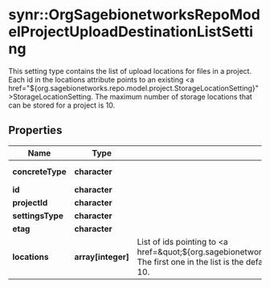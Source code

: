 # synr::OrgSagebionetworksRepoModelProjectUploadDestinationListSetting

This setting type contains the list of upload locations for files in a project. Each id in the locations attribute points to an existing <a href=\"${org.sagebionetworks.repo.model.project.StorageLocationSetting}\">StorageLocationSetting</a>. The maximum number of storage locations that can be stored for a project is 10.

## Properties
Name | Type | Description | Notes
------------ | ------------- | ------------- | -------------
**concreteType** | **character** |  | [Enum: [org.sagebionetworks.repo.model.project.UploadDestinationListSetting]] 
**id** | **character** |  | [optional] 
**projectId** | **character** |  | [optional] 
**settingsType** | **character** |  | [optional] 
**etag** | **character** |  | [optional] 
**locations** | **array[integer]** | List of ids pointing to &lt;a href&#x3D;\&quot;${org.sagebionetworks.repo.model.project.StorageLocationSetting}\&quot;&gt;StorageLocationSetting&lt;/a&gt;. The first one in the list is the default location; The maximum number of storage locations for a project is limited to 10. | [optional] 


